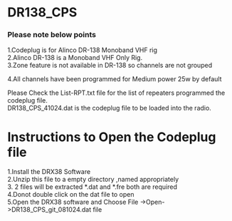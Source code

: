 # DR138_CPS
<h3>Please note below points </h3>
<p>1.Codeplug is for Alinco DR-138 Monoband VHF rig <br/>
2.Alinco DR-138 is a Monoband VHF Only Rig.<br/>
3.Zone feature is not available in DR-138 so channels are not grouped <br/></p>
4.All channels have been programmed for Medium power 25w by default<br/>

Please Check the List-RPT.txt file for the list of repeaters programmed the codeplug file.<br/>
<b></b>DR138_CPS_41024.dat</b> is the codeplug file to be loaded into the radio.
<h1>Instructions to Open the Codeplug file </h1>
<p> 1.Install the DRX38 Software <br/>
    2.Unzip this file to a empty directory ,named appropriately<br/>
    3. 2 files will be extracted *.dat and *.fre both are required <br/>
    4.Donot double click on the dat file to open<br/>
    5.Open the DRX38 software and Choose File ->Open->DR138_CPS_git_081024.dat file<br/>
</p>
